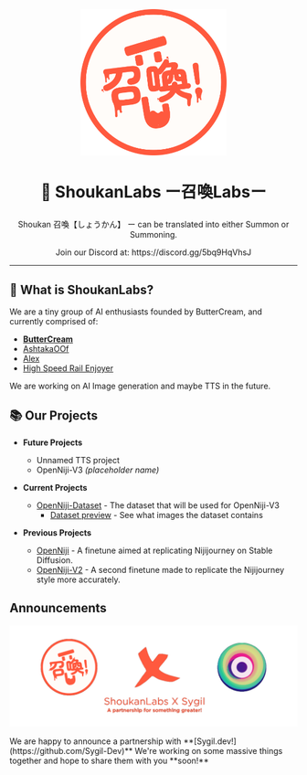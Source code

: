 <p align="center"><img src="https://raw.githubusercontent.com/ShoukanLabs/.github/main/profile/ShoukanLab-circle.png" width="256"></p>

# <p align="center">🧪 ShoukanLabs ー召喚Labsー</p>

<p align="center">Shoukan 召喚【しょうかん】 ー can be translated into either Summon or Summoning.</p>

<p align="center">Join our Discord at: https://discord.gg/5bq9HqVhsJ</p>

<hr>

## 🔎 What is ShoukanLabs?

We are a tiny group of AI enthusiasts founded by ButterCream, and currently comprised of: 
- **[ButterCream](https://github.com/korakoe)**
- [AshtakaOOf](https://github.com/AshtakaOOf) 
- [Alex](https://github.com/MFAlex/)
- [High Speed Rail Enjoyer](https://github.com/Ihateyoudattebayo) 

We are working on AI Image generation and maybe TTS in the future.

## 📚 Our Projects 

- **Future Projects**
  - Unnamed TTS project
  - OpenNiji-V3 *(placeholder name)*

- **Current Projects**
  - [OpenNiji-Dataset](https://huggingface.co/datasets/ShoukanLabs/OpenNiji-Dataset) - The dataset that will be used for OpenNiji-V3
    - [Dataset preview](https://huggingface.co/spaces/ShoukanLabs/OpenNiji-Dataset-Viewer) - See what images the dataset contains

- **Previous Projects**
  - [OpenNiji](https://huggingface.co/ShoukanLabs/OpenNiji) - A finetune aimed at replicating Nijijourney on Stable Diffusion.
  - [OpenNiji-V2](https://huggingface.co/ShoukanLabs/OpenNiji-V2) - A second finetune made to replicate the Nijijourney style more accurately.

## Announcements
<p align="center"><img src="https://raw.githubusercontent.com/ShoukanLabs/.github/main/profile/Shoukan%20x%20Sygil.png" width="720"></p>
We are happy to announce a partnership with **[Sygil.dev!](https://github.com/Sygil-Dev)** We're working on some massive things together and hope to share them with you **soon!**
